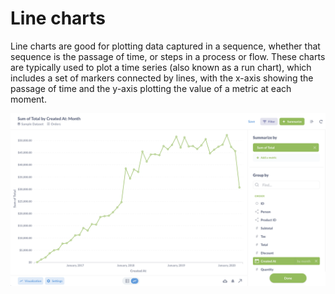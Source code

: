 # Line charts

Line charts are good for plotting data captured in a sequence, whether that sequence is the passage of time, or steps in a process or flow. These charts are typically used to plot a time series (also known as a run chart), which includes a set of markers connected by lines, with the x-axis showing the passage of time and the y-axis plotting the value of a metric at each moment.

![](<../../.gitbook/assets/image (28).png>)



